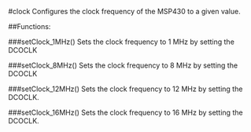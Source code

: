 #clock
Configures the clock frequency of the MSP430 to a given value.

##Functions:

###setClock_1MHz()
Sets the clock frequency to 1 MHz by setting the DCOCLK

###setClock_8MHz()
Sets the clock frequency to 8 MHz by setting the DCOCLK

###setClock_12MHz()
Sets the clock frequency to 12 MHz by setting the DCOCLK.

###setClock_16MHz()
Sets the clock frequency to 16 MHz by setting the DCOCLK.
